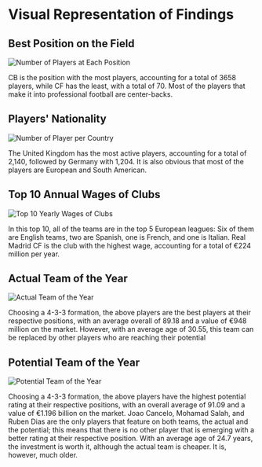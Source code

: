 # **Visual Representation of Findings**

## **Best Position on the Field**

![Number of Players at Each Position](https://github.com/EdwinKhoury/FIFA-23-Project/assets/146214280/315759a0-e084-44a3-8492-fc4a6f414529)

CB is the position with the most players, accounting for a total of 3658 players, while CF has the least, with a total of 70.
Most of the players that make it into professional football are center-backs.


## **Players' Nationality** 

![Number of Player per Country](https://github.com/EdwinKhoury/FIFA-23-Project/assets/146214280/e725c57c-347f-41bb-b2c8-438fa650364c)

The United Kingdom has the most active players, accounting for a total of 2,140, followed by Germany with 1,204.
It is also obvious that most of the players are European and South American.


## **Top 10 Annual Wages of Clubs**

![Top 10 Yearly Wages of Clubs](https://github.com/EdwinKhoury/FIFA-23-Project/assets/146214280/a7a4b1c4-5f39-4e02-a11c-b1615bb2040f)

In this top 10, all of the teams are in the top 5 European leagues: Six of them are English teams, two are Spanish, one is French, and one is Italian.
Real Madrid CF is the club with the highest wage, accounting for a total of €224 million per year.


## **Actual Team of the Year**

![Actual Team of the Year](https://github.com/EdwinKhoury/FIFA-23-Project/assets/146214280/7e233bb1-93c8-4d9a-b5a9-47998f1f58f4)

Choosing a 4-3-3 formation, the above players are the best players at their respective positions, with an average overall of 89.18 and a value of €948 million on the market.
However, with an average age of 30.55, this team can be replaced by other players who are reaching their potential


## **Potential Team of the Year**

![Potential Team of the Year](https://github.com/EdwinKhoury/FIFA-23-Project/assets/146214280/c3f0994c-7abc-41ec-bfeb-2aff5c44cee0)

Choosing a 4-3-3 formation, the above players have the highest potential rating at their respective positions, with an overall average of 91.09 and a value of €1.196 billion on the market.
Joao Cancelo, Mohamad Salah, and Ruben Dias are the only players that feature on both teams, the actual and the potential; this means that there is no other player that is emerging with a better rating at their respective position.
With an average age of 24.7 years, the investment is worth it, although the actual team is cheaper. It is, however, much older.

